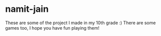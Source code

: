 # namit-jain

These are some of the project I made in my 10th grade :)
There are some games too, I hope you have fun playing them!
